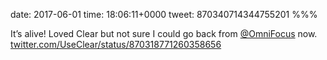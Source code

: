 date: 2017-06-01
time: 18:06:11+0000
tweet: 870340714344755201
%%%

It’s alive! Loved Clear but not sure I could go back from [@OmniFocus](https://twitter.com/OmniFocus) now. [twitter.com/UseClear/status/870318771260358656](https://twitter.com/UseClear/status/870318771260358656)
